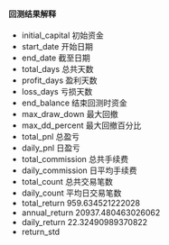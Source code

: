 #### 回测结果解释

- initial_capital 初始资金
- start_date 开始日期
- end_date	截至日期
- total_days 总共天数
- profit_days	盈利天数
- loss_days	亏损天数
- end_balance	结束回测时资金
- max_draw_down	最大回撤
- max_dd_percent	最大回撤百分比
- total_pnl	总盈亏
- daily_pnl 日盈亏
- total_commission	总共手续费
- daily_commission	日平均手续费
- total_count	总共交易笔数
- daily_count	平均日交易笔数
- total_return	959.634521222028
- annual_return	20937.480463026062
- daily_return	22.32490989370822
- return_std
